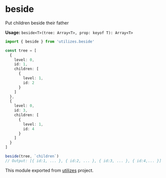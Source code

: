 # beside

Put children beside their father

**Usage:** `beside<T>(tree: Array<T>, prop: keyof T): Array<T>`

```typescript
import { beside } from 'utilizes.beside'

const tree = [
  {
    level: 0,
    id: 1,
    children: [
      {
        level: 1,
        id: 2
      }
    ]
  },
  {
    level: 0,
    id: 3,
    children: [
      {
        level: 1,
        id: 4
      }
    ]
  }
]

beside(tree, `children`)
// Output: [{ id:1, ... }, { id:2, ... }, { id:3, ... }, { id:4,... }]
```

<!-- *keywords ["tree", "children"] *keywordsend -->


This module exported from [utilizes](https://www.npmjs.com/package/utilizes) project.